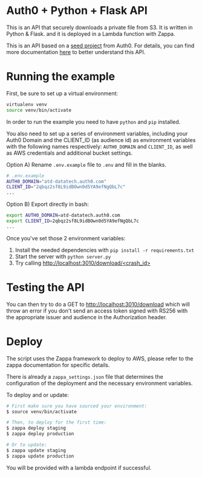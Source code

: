 # Auth0 + Python + Flask API

This is an API that securely downloads a private file from S3. It is written in Python & Flask. and it is deployed in a Lambda function with Zappa.

This is an API based on a [seed project](https://github.com/auth0-samples/auth0-python-web-app/tree/master/01-Login) from Auth0. For details, you can find more documentation [here](https://auth0.com/docs/quickstart/backend/python) to better understand this API.


# Running the example

First, be sure to set up a virtual environment:

```bash
virtualenv venv
source venv/bin/activate
``` 

In order to run the example you need to have `python` and `pip` installed.

You also need to set up a series of environment variables, including your Auth0 Domain and the CLIENT_ID (as audience id) as environment variables with the following names respectively: `AUTH0_DOMAIN` and `CLIENT_ID`, as well as AWS credentials and additional bucket settings.

Option A) Rename `.env.example` file to `.env` and fill in the blanks.

```bash
# .env.example
AUTH0_DOMAIN="atd-datatech.auth0.com"
CLIENT_ID="2qbqz2sf8L9idBOwn0d5YA9efNgQbL7c"
...
```

Option B) Export directly in bash:


```bash
export AUTH0_DOMAIN=atd-datatech.auth0.com
export CLIENT_ID=2qbqz2sf8L9idBOwn0d5YA9efNgQbL7c
...
```


Once you've set those 2 environment variables:

1. Install the needed dependencies with `pip install -r requirements.txt`
2. Start the server with `python server.py`
3. Try calling [http://localhost:3010/download/<crash_id>](http://localhost:3010/download/)

# Testing the API

You can then try to do a GET to [http://localhost:3010/download](http://localhost:3010/download) which will
throw an error if you don't send an access token signed with RS256 with the appropriate issuer and audience in the
Authorization header. 

# Deploy

The script uses the Zappa framework to deploy to AWS, please refer to the zappa documentation for specific details.

There is already a `zappa_settings.json` file that determines the configuration of the deployment and the necessary environment variables.

To deploy and or update:

```bash
# First make sure you have sourced your environment:
$ source venv/bin/activate

# Then, to deploy for the first time:
$ zappa deploy staging
$ zappa deploy production

# Or to update:
$ zappa update staging
$ zappa update production
```

You will be provided with a lambda endpoint if successful.